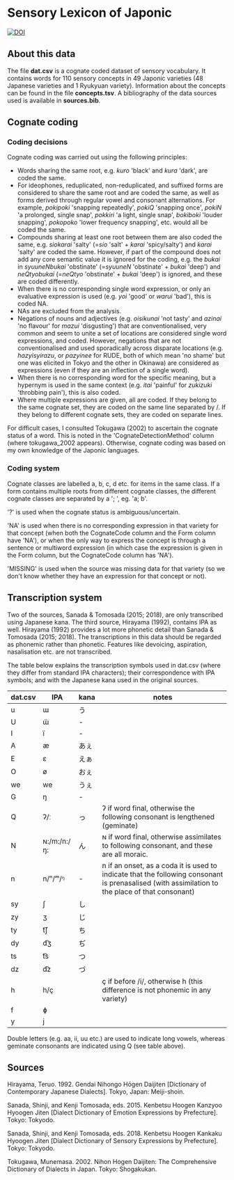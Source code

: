 # Sensory Lexicon of Japonic

[![DOI](https://zenodo.org/badge/DOI/10.5281/zenodo.5910194.svg)](https://doi.org/10.5281/zenodo.5910194)

## About this data
The file **dat.csv** is a cognate coded dataset of sensory vocabulary. It contains words for 110 sensory concepts in 49 Japonic varieties (48 Japanese varieties and 1 Ryukyuan variety). Information about the concepts can be found in the file **concepts.tsv**. A bibliography of the data sources used is available in **sources.bib**. 

## Cognate coding

### Coding decisions
Cognate coding was carried out using the following principles:

* Words sharing the same root, e.g. *kuro* 'black' and *kura* 'dark', are coded the same.
* For ideophones, reduplicated, non-reduplicated, and suffixed forms are considered to share the same root and are coded the same, as well as forms derived through regular vowel and consonant alternations. For example, *pokipoki* 'snapping repeatedly', *pokiQ* 'snapping once', *pokiN* 'a prolonged, single snap', *pokkiri* 'a light, single snap', *bokiboki* 'louder snapping', *pokopoko* 'lower frequency snapping', etc. would all be coded the same.
* Compounds sharing at least one root between them are also coded the same, e.g. *siokarai* 'salty' (=*sio* 'salt' + *karai* 'spicy/salty') and *karai* 'salty' are coded the same. However, if part of the compound does not add any core semantic value it is ignored for the coding, e.g. the *bukai* in *syuuneNbukai* 'obstinate' (=*syuuneN* 'obstinate' + *bukai* 'deep') and *neQtyobukai* (=*neQtyo* 'obstinate' + *bukai* 'deep') is ignored, and these are coded differently.
* When there is no corresponding single word expression, or only an evaluative expression is used (e.g. *yoi* 'good' or *warui* 'bad'), this is coded NA.
* NAs are excluded from the analysis.
* Negations of nouns and adjectives (e.g. *oisikunai* 'not tasty' and *azinai* 'no flavour' for *mazui* 'disgusting') that are conventionalised, very common and seem to unite a set of locations are considered single word expressions, and coded. However, negations that are not conventionalised and used sporadically across disparate locations (e.g. *hazyisyirazu*, or *pazyinee* for RUDE, both of which mean 'no shame' but one was elicited in Tokyo and the other in Okinawa) are considered as expressions (even if they are an inflection of a single word).
* When there is no corresponding word for the specific meaning, but a hypernym is used in the same context (e.g. *itai* 'painful' for *zukizuki* 'throbbing pain'), this is also coded.
* Where multiple expressions are given, all are coded. If they belong to the same cognate set, they are coded on the same line separated by /. If they belong to different cognate sets, they are coded on separate lines.

For difficult cases, I consulted Tokugawa (2002) to ascertain the cognate status of a word. This is noted in the 'CognateDetectionMethod' column (where tokugawa_2002 appears). Otherwise, cognate coding was based on my own knowledge of the Japonic languages. 

### Coding system
Cognate classes are labelled a, b, c, d etc. for items in the same class. If a form contains multiple roots from different cognate classes, the different cognate classes are separated by a '; ', eg. 'a; b'.

'?' is used when the cognate status is ambiguous/uncertain. 

'NA' is used when there is no corresponding expression in that variety for that concept (when both the CognateCode column and the Form column have 'NA'), or when the only way to express the concept is through a sentence or multiword expression (in which case the expression is given in the Form column, but the CognateCode column has 'NA'). 

'MISSING' is used when the source was missing data for that variety (so we don't know whether they have an expression for that concept or not).

## Transcription system

Two of the sources, Sanada & Tomosada (2015; 2018), are only transcribed using Japanese kana. The third source, Hirayama (1992), contains IPA as well. Hirayama (1992) provides a lot more phonetic detail than Sanada & Tomosada (2015; 2018). The transcriptions in this data should be regarded as phonemic rather than phonetic. Features like devoicing, aspiration, nasalisation etc. are not transcribed. 

The table below explains the transcription symbols used in dat.csv (where they differ from standard IPA characters); their correspondence with IPA symbols; and with the Japanese kana used in the original sources. 

|dat.csv|IPA        |kana |notes                                                                                                                                          |
|-------|-----------|-----|-----------------------------------------------------------------------------------------------------------------------------------------------|
|u      |ɯ          |う   |                                                                                                                                               |
|U      |ɯ̈          |-    |                                                                                                                                               |
|I      |ï          |-    |                                                                                                                                               |
|A      |æ          |あぇ |                                                                                                                                               |
|E      |ɛ          |えぁ |                                                                                                                                               |
|O      |ø          |おぇ |                                                                                                                                               |
|we     |we         |うぇ |                                                                                                                                               |
|G      |ŋ          |-    |                                                                                                                                               |
|Q      |ʔ/ː        |っ   |ʔ if word final, otherwise the following consonant is lengthened (geminate)                                                                    |
|N      |ɴ:/m:/n:/ŋ:|ん   |ɴ if word final, otherwise assimilates to following consonant, and these are all moraic.                                                       |
|n      |n/ⁿ/ᵐ/ᵑ    |-    |n if an onset, as a coda it is used to indicate that the following consonant is prenasalised (with assimilation to the place of that consonant)|
|sy     |ʃ          |し   |                                                                                                                                               |
|zy     |ʒ          |じ   |                                                                                                                                               |
|ty     |t͡ʃ         |ち   |                                                                                                                                               |
|dy     |d͡ʒ         |ぢ   |                                                                                                                                               |
|ts     |t͡s         |つ   |                                                                                                                                               |
|dz     |d͡z         |づ   |                                                                                                                                               |
|h      |h/ç        |     |ç if before /i/, otherwise h (this difference is not phonemic in any variety)                                                                  |
|f      |ɸ          |     |                                                                                                                                               |
|y      |j          |     |                                                                                                                                               |

Double letters (e.g. aa, ii, uu etc.) are used to indicate long vowels, whereas geminate consonants are indicated using Q (see table above).

## Sources

Hirayama, Teruo. 1992. Gendai Nihongo Hōgen Daijiten [Dictionary of Contemporary Japanese Dialects]. Tokyo, Japan: Meiji-shoin.

Sanada, Shinji, and Kenji Tomosada, eds. 2015. Kenbetsu Hoogen Kanzyoo Hyoogen Jiten [Dialect Dictionary of Emotion Expressions by Prefecture]. Tokyo: Tokyodo.

Sanada, Shinji, and Kenji Tomosada, eds. 2018. Kenbetsu Hoogen Kankaku Hyoogen Jiten [Dialect Dictionary of Sensory Expressions by Prefecture]. Tokyo: Tokyodo.

Tokugawa, Munemasa. 2002. Nihon Hogen Daijiten: The Comprehensive Dictionary of Dialects in Japan. Tokyo: Shogakukan.
